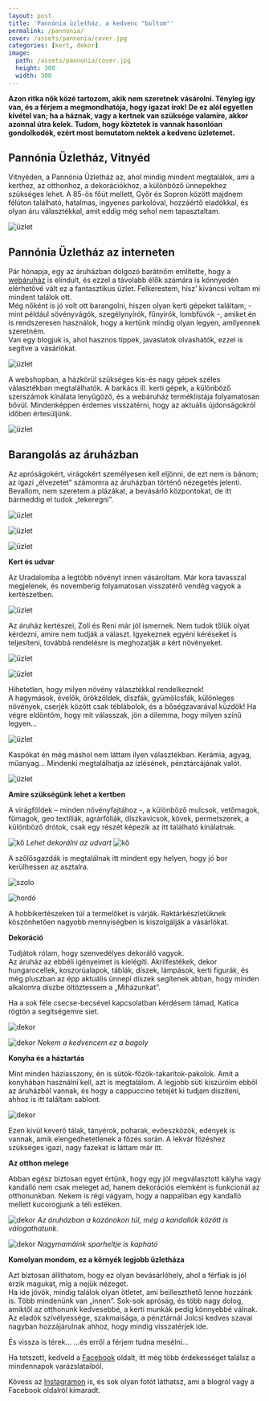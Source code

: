 ```yaml
---
layout: post
title: 'Pannónia üzletház, a kedvenc "boltom"'
permalink: /pannonia/
cover: /assets/pannonia/cover.jpg
categories: [kert, dekor]
image:
  path: /assets/pannonia/cover.jpg
  height: 300
  width: 300
---
```




**Azon ritka nők közé tartozom, akik nem szeretnek vásárolni. Tényleg így van, és a férjem a megmondhatója, hogy igazat írok! 
De ez alól egyetlen kivétel van; ha a háznak, vagy a kertnek van szüksége valamire, akkor azonnal útra kelek. 
Tudom, hogy köztetek is vannak hasonlóan gondolkodók, ezért most bemutatom nektek a kedvenc üzletemet.** 


## Pannónia Üzletház, Vitnyéd

Vitnyéden, a Pannónia Üzletház az, ahol mindig mindent megtalálok, ami a kerthez, az otthonhoz, a dekorációkhoz, a különböző ünnepekhez szükséges lehet.
A 85-ös főút mellett, Győr és Sopron között majdnem félúton található, hatalmas, ingyenes parkolóval, hozzáértő eladókkal, és olyan áru választékkal, amit eddig még sehol nem tapasztaltam.

![üzlet](/assets/pannonia/885514_241812399275852_7227901824338415276_o.jpg)

## Pannónia Üzletház az interneten

Pár hónapja, egy az áruházban dolgozó barátnőm említette, hogy a <a href="https://pannoniawebshop.hu/" target="_blank">webáruház</a>
  is elindult, és ezzel a távolabb élők számára is könnyedén elérhetővé vált ez a fantasztikus üzlet.
Felkerestem, hisz’ kíváncsi voltam mi mindent találok ott.  
Még nőként is jó volt ott barangolni, hiszen olyan kerti gépeket találtam, - mint például sövényvágók, szegélynyírók, fűnyírók, lombfúvók -, amiket én is rendszeresen használok, hogy a kertünk mindig olyan legyen, amilyennek szeretném.  
Van egy blogjuk is, ahol hasznos tippek, javaslatok olvashatók, ezzel is segítve a vásárlókat.

![üzlet](/assets/pannonia/IMG_5457.PNG)


A webshopban, a házkörül szükséges kis-és nagy gépek széles választékban megtalálhatók. A barkács ill. kerti gépek, a különböző szerszámok kínálata lenyűgöző, és a webáruház terméklistája folyamatosan bővül. Mindenképpen érdemes visszatérni, hogy az aktuális újdonságokról időben értesüljünk.

![üzlet](/assets/pannonia/IMG_5455.PNG)

## Barangolás az áruházban
Az apróságokért, virágokért személyesen kell eljönni, de ezt nem is bánom; az igazi „élvezetet” számomra az áruházban történő nézegetés jelenti. Bevallom, nem szeretem a plázákat, a bevásárló központokat, de itt bármeddig el tudok „tekeregni”.

![üzlet](/assets/pannonia/55963143_1034730566650694_883109103566585856_o.jpg)


![üzlet](/assets/pannonia/21083620_572959032827852_5211685248228180777_o.jpg)

![üzlet](/assets/pannonia/IMG_5397.jpg)


**Kert és udvar**

Az Uradalomba a legtöbb növényt innen vásároltam. Már kora tavasszal megjelenek, és novemberig folyamatosan visszatérő vendég vagyok a kertészetben. 

 ![üzlet](/assets/pannonia/11703298_308633365927088_437534541464892210_o.jpg)


Az áruház kertészei, Zoli és Reni már jól ismernek. Nem tudok tőlük olyat kérdezni, amire nem tudják a választ. Igyekeznek egyéni kéréseket is teljesíteni, továbbá rendelésre is meghozatják a kért növényeket.

![üzlet](/assets/pannonia/IMG_5368.jpg)

![üzlet](/assets/pannonia/13350402_369344079856016_1383352079501802487_oj.jpg)



Hihetetlen, hogy milyen növény választékkal rendelkeznek!  
A hagymások, évelők, örökzöldek, díszfák, gyümölcsfák, különleges növények, cserjék között csak téblábolok, és a bőségzavarával küzdök! Ha végre eldöntöm, hogy mit válasszak, jön a dilemma, hogy milyen színű legyen…

![üzlet](/assets/pannonia/IMG_5371.jpg)


Kaspókat én még máshol nem láttam ilyen választékban. Kerámia, agyag, műanyag… Mindenki megtalálhatja az ízlésének, pénztárcájának valót.


![üzlet](/assets/pannonia/60691322_1094081854048898_4234098504085012480_oj.jpg)

**Amire szükségünk lehet a kertben**

A virágföldek – minden növényfajtához -, a különböző mulcsok, vetőmagok, fűmagok, geo textíliák, agrárfóliák, díszkavicsok, kövek, permetszerek, a különböző drótok, csak egy részét képezik az itt található kínálatnak. 

![kő](/assets/pannonia/IMG_5374.jpg)
_Lehet dekorálni az udvart_
![kő](/assets/pannonia/IMG_5375.jpg)





A szőlősgazdák is megtalálnak itt mindent egy helyen, hogy jó bor kerülhessen az asztalra.

![szolo](/assets/pannonia/IMG_5365.jpg)

![hordó](/assets/pannonia/10865988_280194432104315_4617761558783016226_o.jpg)



A hobbikertészeken túl a termelőket is várják. Raktárkészletüknek köszönhetően nagyobb mennyiségben is kiszolgálják a vásárlókat.

**Dekoráció**

Tudjátok rólam, hogy szenvedélyes dekoráló vagyok.  
Az áruház az ebbéli igényeimet is kielégíti. Akrilfestékek, dekor hungarocellek, koszorúalapok, táblák, díszek, lámpások, kerti figurák, és még pluszban az épp aktuális ünnepi díszek segítenek abban, hogy minden alkalomra díszbe öltöztessem a „Miházunkat”. 


Ha a sok féle csecse-becsével kapcsolatban kérdésem támad, Katica rögtön a segítségemre siet.



![dekor](/assets/pannonia/IMG_5394.jpg)


![dekor](/assets/pannonia/IMG_5392.jpg)
_Nekem a kedvencem ez a bagoly_



**Konyha és a háztartás**

Mint minden háziasszony, én is sütök-főzök-takarítok-pakolok.
Amit a konyhában használni kell, azt is megtalálom. A legjobb süti kiszúróim ebből az áruházból vannak, és hogy a cappuccino tetejét ki tudjam díszíteni, ahhoz is itt találtam sablont.

![dekor](/assets/pannonia/IMG-4903.jpg)



Ezen kívül keverő tálak, tányérok, poharak, evőeszközök, edények is vannak, amik elengedhetetlenek a főzés során.
A lekvár főzéshez szükséges igazi, nagy fazekat is láttam már itt.





**Az otthon melege**


Abban egész biztosan egyet értünk, hogy egy jól megválasztott kályha vagy kandalló nem csak meleget ad, hanem dekorációs elemként is funkcionál az otthonunkban. Nekem is régi vágyam, hogy a nappaliban egy kandalló mellett kucorogjunk a téli estéken. 


![dekor](/assets/pannonia/IMG_5381.jpg)
_Az áruházban a kazánokon túl, még a kandallók között is válogathatunk._

![dekor](/assets/pannonia/IMG_5391.jpg)
_Nagymamáink sparheltje is kapható_

**Komolyan mondom, ez a környék legjobb üzletháza**



Azt biztosan állíthatom, hogy ez olyan bevásárlóhely, ahol a férfiak is jól érzik magukat, míg a nejük nézeget.  
Ha ide jövök, mindig találok olyan ötletet, ami beilleszthető lenne hozzánk is. Több mindenünk van „innen”. Sok-sok apróság, és több nagy dolog, amiktől az otthonunk kedvesebbé, a kerti munkák pedig könnyebbé válnak.  
Az eladók szívélyessége, szakmaisága, a pénztárnál Jolcsi kedves szavai nagyban hozzájárulnak ahhoz, hogy mindig visszatérjek ide. 

És vissza is térek... ...és erről a férjem tudna mesélni...

Ha tetszett, kedveld a <a href="https://www.facebook.com/Var%C3%A1zsolj-otthont-360330751226066/" target="_blank">Facebook</a> oldalt, itt még több érdekességet találsz a mindennapok varázslataiból.

Kövess az <a href="https://www.instagram.com/varazsoljotthont/?hl=hu/" target="_blank">Instagramon</a> is, és sok olyan fotót láthatsz, ami a blogról vagy a Facebook oldalról kimaradt.









